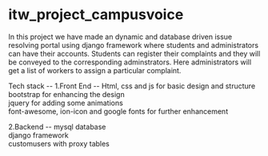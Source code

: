 # itw_project_campusvoice

In this project we have made an dynamic and database driven issue resolving portal using django framework where students and administrators can have their accounts. Students can register their complaints and they will be conveyed to the corresponding adminstrators. Here administrators will get a list of workers to assign a particular complaint. 

Tech stack --
1.Front End --
    Html, css and js for basic design and structure  
    bootstrap for enhancing the design  
    jquery for adding some animations  
    font-awesome, ion-icon  and google fonts for further enhancement  

2.Backend -- 
    mysql database  
    django framework  
    customusers with proxy tables   
